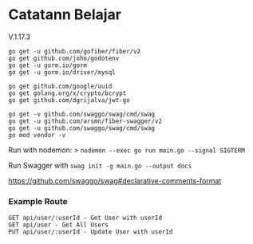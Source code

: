 # Catatann Belajar
V.1.17.3

```
go get -u github.com/gofiber/fiber/v2
go get github.com/joho/godotenv
go get -u gorm.io/gorm
go get -u gorm.io/driver/mysql

go get github.com/google/uuid
go get golang.org/x/crypto/bcrypt
go get github.com/dgrijalva/jwt-go

go get -v github.com/swaggo/swag/cmd/swag
go get -u github.com/arsmn/fiber-swagger/v2
go get -u github.com/swaggo/swag/cmd/swag
go mod vendor -v
```

Run with nodemon: >
`nodemon --exec go run main.go --signal SIGTERM`

Run Swagger with `swag init -g main.go --output docs`

https://github.com/swaggo/swag#declarative-comments-format

### Example Route

```
GET api/user/:userId - Get User with userId
GET api/user - Get All Users
PUT api/user/:userId - Update User with userId
```